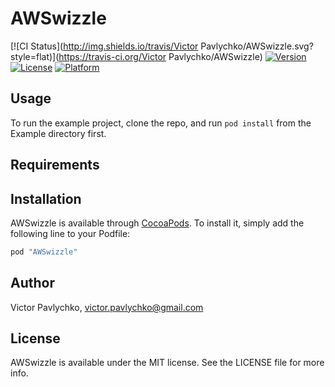 # AWSwizzle

[![CI Status](http://img.shields.io/travis/Victor Pavlychko/AWSwizzle.svg?style=flat)](https://travis-ci.org/Victor Pavlychko/AWSwizzle)
[![Version](https://img.shields.io/cocoapods/v/AWSwizzle.svg?style=flat)](http://cocoapods.org/pods/AWSwizzle)
[![License](https://img.shields.io/cocoapods/l/AWSwizzle.svg?style=flat)](http://cocoapods.org/pods/AWSwizzle)
[![Platform](https://img.shields.io/cocoapods/p/AWSwizzle.svg?style=flat)](http://cocoapods.org/pods/AWSwizzle)

## Usage

To run the example project, clone the repo, and run `pod install` from the Example directory first.

## Requirements

## Installation

AWSwizzle is available through [CocoaPods](http://cocoapods.org). To install
it, simply add the following line to your Podfile:

```ruby
pod "AWSwizzle"
```

## Author

Victor Pavlychko, victor.pavlychko@gmail.com

## License

AWSwizzle is available under the MIT license. See the LICENSE file for more info.
